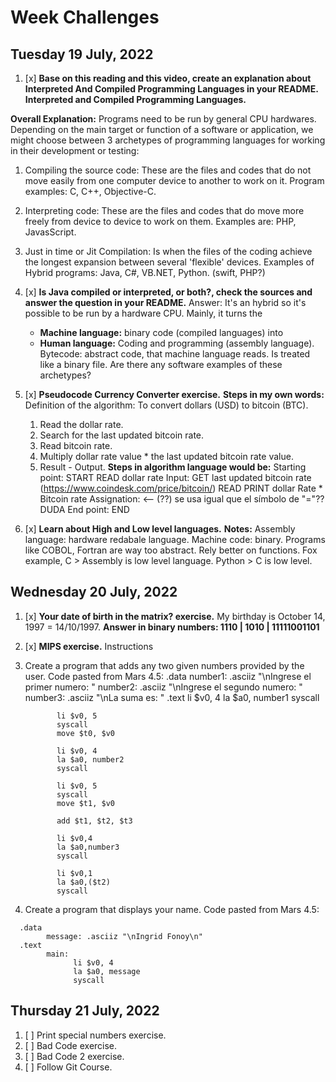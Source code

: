 # Week Challenges

## Tuesday 19 July, 2022

1. [x] **Base on this reading and this video, create an explanation about Interpreted And Compiled Programming Languages in your README.
  Interpreted and Compiled Programming Languages.**
  
  **Overall Explanation:** Programs need to be run by general CPU hardwares.
  Depending on the main target or function of a software or application, we might choose between 3 archetypes of programming languages for working in their development or testing:
  1. Compiling the source code: These are the files and codes that do not move easily from one computer device to another to work on it.
    Program examples: C, C++, Objective-C.
  2. Interpreting code: These are the files and codes that do move more freely from device to device to work on them.
    Examples are: PHP, JavasScript.
  3. Just in time or Jit Compilation: Is when the files of the coding achieve the longest expansion between several 'flexible' devices.
  Examples of Hybrid programs: Java, C#, VB.NET, Python. (swift, PHP?)
  
2. [x] **Is Java compiled or interpreted, or both?, check the sources and answer the question in your README.**
    Answer: It's an hybrid so it's possible to be run by a hardware CPU.
    Mainly, it turns the
    - **Machine language:** binary code (compiled languages)
    into
    - **Human language:** Coding and programming (assembly language).
    Bytecode: abstract code, that machine language reads. Is treated like a binary file. 
  Are there any software examples of these archetypes?
    
3. [x] **Pseudocode Currency Converter exercise.**
**Steps in my own words:**
   Definition of the algorithm: To convert dollars (USD) to bitcoin (BTC).
   1. Read the dollar rate.
   2. Search for the last updated bitcoin rate.
   3. Read bitcoin rate.
   4. Multiply dollar rate value * the last updated bitcoin rate value.
   5. Result - Output.
**Steps in algorithm language would be:**
  Starting point: START
  READ dollar rate
  Input: GET last updated bitcoin rate (https://www.coindesk.com/price/bitcoin/)
  READ
  PRINT dollar Rate * Bitcoin rate
  Assignation: <-- (??) se usa igual que el símbolo de "="?? DUDA
  End point: END
 
4. [x] **Learn about High and Low level languages.**
    **Notes:** 
    Assembly language: hardware redabale language.
    Machine code: binary.
    Programs like COBOL, Fortran are way too abstract.
    Rely better on functions. Fox example, C > Assembly is low level language. Python > C is low level.

## Wednesday 20 July, 2022

1. [x] **Your date of birth in the matrix? exercise.**
My birthday is October 14, 1997 = 14/10/1997.
**Answer in binary numbers: 1110 | 1010 | 11111001101**
 
2. [x] **MIPS exercise.**
Instructions
1. Create a program that adds any two given numbers provided by the user. Code pasted from Mars 4.5:
 .data
	      number1: .asciiz "\nIngrese el primer numero: "
	      number2: .asciiz "\nIngrese el segundo numero: " 
	      number3: .asciiz "\nLa suma es: " 
  .text
              li $v0, 4
              la $a0, number1
              syscall

              li $v0, 5
              syscall
              move $t0, $v0
              
              li $v0, 4
              la $a0, number2
              syscall
              
              li $v0, 5
              syscall
              move $t1, $v0
              
              add $t1, $t2, $t3
              
              li $v0,4
              la $a0,number3
              syscall
              
              li $v0,1
              la $a0,($t2)
              syscall


2. Create a program that displays your name. Code pasted from Mars 4.5:
```
  .data
        message: .asciiz "\nIngrid Fonoy\n"
  .text
        main:
              li $v0, 4
              la $a0, message
              syscall
```
## Thursday 21 July, 2022

1. [ ] Print special numbers exercise.
2. [ ] Bad Code exercise.
3. [ ] Bad Code 2 exercise.
4. [ ] Follow Git Course.
